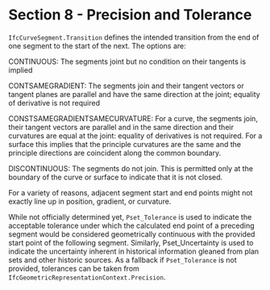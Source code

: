 # Section 8 - Precision and Tolerance

`IfcCurveSegment.Transition` defines the intended transition from the end
of one segment to the start of the next. The options are:

CONTINUOUS: The segments joint but no condition on their tangents is
implied

CONTSAMEGRADIENT: The segments join and their tangent vectors or tangent
planes are parallel and have the same direction at the joint; equality
of derivative is not required

CONSTSAMEGRADIENTSAMECURVATURE: For a curve, the segments join, their
tangent vectors are parallel and in the same direction and their
curvatures are equal at the joint: equality of derivatives is not
required. For a surface this implies that the principle curvatures are
the same and the principle directions are coincident along the common
boundary.

DISCONTINUOUS: The segments do not join. This is permitted only at the
boundary of the curve or surface to indicate that it is not closed.

For a variety of reasons, adjacent segment start and end points might
not exactly line up in position, gradient, or curvature.

While not officially determined yet, `Pset_Tolerance` is used to indicate
the acceptable tolerance under which the calculated end point of a
preceding segment would be considered geometrically continuous with the
provided start point of the following segment. Similarly,
Pset_Uncertainty is used to indicate the uncertainty inherent in
historical information gleaned from plan sets and other historic
sources. As a fallback if `Pset_Tolerance` is not provided, tolerances can
be taken from `IfcGeometricRepresentationContext.Precision`.
